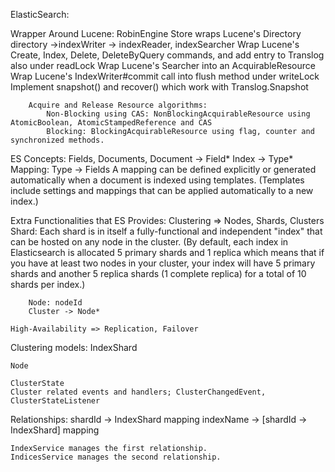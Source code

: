 ElasticSearch:

Wrapper Around Lucene:
    RobinEngine
        Store wraps Lucene's Directory
            directory ->indexWriter -> indexReader, indexSearcher
        Wrap Lucene's Create, Index, Delete, DeleteByQuery commands, and add entry to Translog also under readLock
        Wrap Lucene's Searcher into an AcquirableResource
        Wrap Lucene's IndexWriter#commit call into flush method under writeLock
        Implement snapshot() and recover() which work with Translog.Snapshot

        Acquire and Release Resource algorithms:
            Non-Blocking using CAS: NonBlockingAcquirableResource using AtomicBoolean, AtomicStampedReference and CAS
            Blocking: BlockingAcquirableResource using flag, counter and synchronized methods.
ES Concepts:
    Fields, Documents,
    Document -> Field*
    Index -> Type*
    Mapping: Type -> Fields
        A mapping can be defined explicitly or generated automatically when a document is indexed using templates. (Templates include settings and mappings that can be applied automatically to a new index.)


Extra Functionalities that ES Provides:
    Clustering => Nodes, Shards, Clusters
        Shard: Each shard is in itself a fully-functional and independent "index" that can be hosted on any node in the cluster.
            (By default, each index in Elasticsearch is allocated 5 primary shards and 1 replica which means that if you have at least two nodes in your cluster, your index will have 5 primary shards and another 5 replica shards (1 complete replica) for a total of 10 shards per index.)

        Node: nodeId
        Cluster -> Node*

    High-Availability => Replication, Failover


Clustering models:
    IndexShard

    Node

    ClusterState
    Cluster related events and handlers; ClusterChangedEvent, ClusterStateListener


Relationships:
    shardId -> IndexShard mapping
    indexName -> [shardId -> IndexShard] mapping

    IndexService manages the first relationship.
    IndicesService manages the second relationship.

